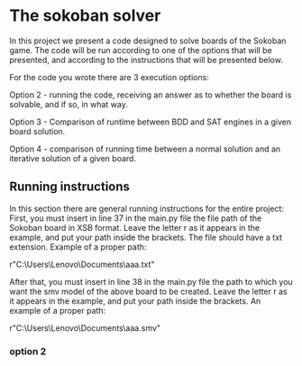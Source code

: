 # The sokoban solver
In this project we present a code designed to solve boards of the Sokoban game.
The code will be run according to one of the options that will be presented, and according to the instructions that will be presented below.

For the code you wrote there are 3 execution options:

Option 2 - running the code, receiving an answer as to whether the board is solvable, and if so, in what way.

Option 3 - Comparison of runtime between BDD and SAT engines in a given board solution.

Option 4 - comparison of running time between a normal solution and an iterative solution of a given board.

## Running instructions

In this section there are general running instructions for the entire project:
First, you must insert in line 37 in the main.py file the file path of the Sokoban board in XSB format. Leave the letter r as it appears in the example, and put your path inside the brackets. The file should have a txt extension. Example of a proper path:

r"C:\Users\Lenovo\Documents\aaa.txt"

After that, you must insert in line 38 in the main.py file the path to which you want the smv model of the above board to be created. Leave the letter r as it appears in the example, and put your path inside the brackets. An example of a proper path:

r"C:\Users\Lenovo\Documents\aaa.smv"

### option 2



